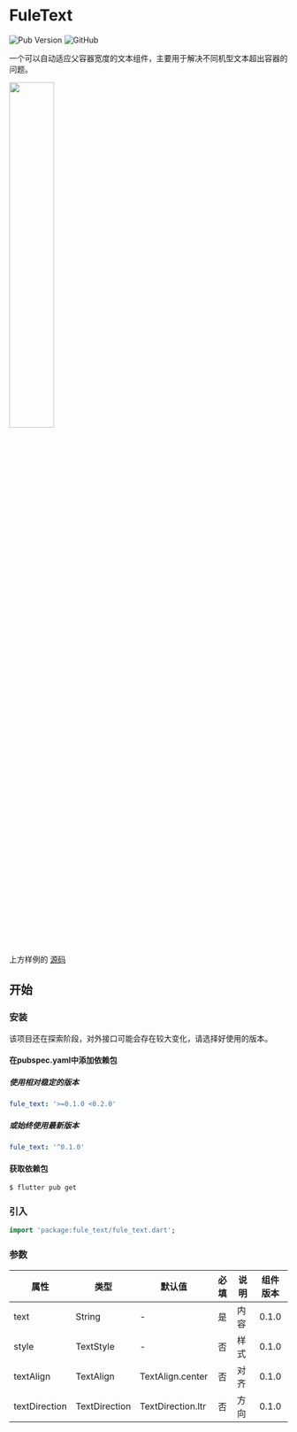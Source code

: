 # FuleText
![Pub Version](https://img.shields.io/pub/v/fule_text?style=flat-square)
![GitHub](https://img.shields.io/github/license/NeedSSD/fule_text?style=flat-square)

一个可以自动适应父容器宽度的文本组件，主要用于解决不同机型文本超出容器的问题。

<img src="https://i.loli.net/2020/05/04/uRGLhntNPSqrpIs.jpg"  width="40%"/>

上方样例的 [源码](https://pub.dev/packages/fule_text#-example-tab-)

## 开始

### 安装

该项目还在探索阶段，对外接口可能会存在较大变化，请选择好使用的版本。

#### 在pubspec.yaml中添加依赖包

##### 使用相对稳定的版本

``` yaml
fule_text: '>=0.1.0 <0.2.0'
```
##### 或始终使用最新版本

``` yaml
fule_text: '^0.1.0'
```

#### 获取依赖包

```shell
$ flutter pub get
```

### 引入

``` dart
import 'package:fule_text/fule_text.dart';
```

### 参数
| 属性 | 类型 | 默认值 | 必填 | 说明 | 组件版本 |
| --- | --- | --- | :---: | --- | :---: |
| text | String | - | 是 | 内容 | 0.1.0 |
| style | TextStyle | - | 否 | 样式 | 0.1.0 |
| textAlign | TextAlign | TextAlign.center | 否 | 对齐 | 0.1.0 |
| textDirection | TextDirection | TextDirection.ltr | 否 | 方向 | 0.1.0 |
